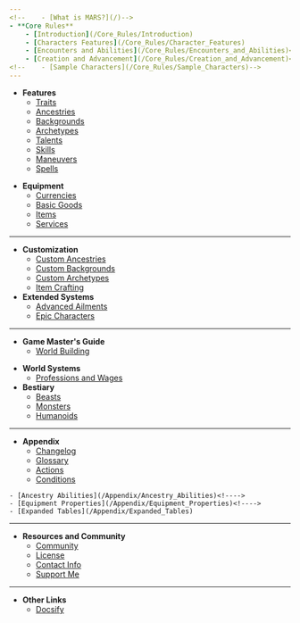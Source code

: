 ```yaml
---
<!--	- [What is MARS?](/)-->
- **Core Rules**
	- [Introduction](/Core_Rules/Introduction)
	- [Characters Features](/Core_Rules/Character_Features)
	- [Encounters and Abilities](/Core_Rules/Encounters_and_Abilities)<!---->
	- [Creation and Advancement](/Core_Rules/Creation_and_Advancement)<!---->
<!--	- [Sample Characters](/Core_Rules/Sample_Characters)-->
---
```

- **Features**
	- [Traits](/Features/Traits)<!---->
	- [Ancestries](/Features/Ancestries)<!---->
	- [Backgrounds](/Features/Backgrounds)<!---->
	- [Archetypes](/Features/Archetypes)<!---->
	- [Talents](/Features/Talents)<!---->
	- [Skills](/Features/Skills)<!---->
	- [Maneuvers](/Features/Maneuvers)<!---->
	- [Spells](/Features/Spells)<!---->
<!--	- [Powers](/Features/Powers)-->
- **Equipment**
	- [Currencies](/Equipment/Currencies)<!---->
	- [Basic Goods](/Equipment/Basic_Goods)<!---->
	- [Items](/Equipment/Items)<!---->
	- [Services](/Equipment/Services)<!---->
---
- **Customization**
	- [Custom Ancestries](/Customization/Custom_Ancestries)<!---->
	- [Custom Backgrounds](/Customization/Custom_Backgrounds)<!---->
	- [Custom Archetypes](/Customization/Custom_Archetypes)<!---->
	- [Item Crafting](/Customization/Item_Crafting)<!---->
- **Extended Systems**
	- [Advanced Ailments](/Extended_Systems/Advanced_Ailments)<!---->
	- [Epic Characters](/Extended_Systems/Epic_Characters)<!---->
---
- **Game Master's Guide**
	- [World Building](/GMG/World_Building)<!---->
<!--	- [Sample Adventures](/GMG/Sample_Adventures)-->
- **World Systems**
	- [Professions and Wages](/World_Systems/Professions_and_Wages)<!---->
- **Bestiary**
	- [Beasts](/Bestiary/Beasts)<!---->
	- [Monsters](/Bestiary/Monsters)<!---->
	- [Humanoids](/Bestiary/Humanoids)<!---->
---
- **Appendix**
	- [Changelog](/Appendix/Changelog)<!---->
	- [Glossary](/Appendix/Glossary)<!---->
	- [Actions](/Appendix/Actions)
	- [Conditions](/Appendix/Conditions)
<!--	- [Spells Index](/Appendix/Spells_Index)-->
<!--	- [Powers Index](/Appendix/Powers_Index)-->
	- [Ancestry Abilities](/Appendix/Ancestry_Abilities)<!---->
	- [Equipment Properties](/Appendix/Equipment_Properties)<!---->
	- [Expanded Tables](/Appendix/Expanded_Tables)
---
- **Resources and Community**
	- [Community](/Community)<!---->
	- [License](/License)
	- [Contact Info](/Contact_Info)
	- [Support Me](https://ko-fi.com/lkodinsson/)
---
- **Other Links**
	- [Docsify](https://docsify.js.org/)